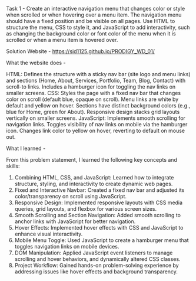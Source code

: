 Task 1 - Create an interactive navigation menu that changes color or style when scrolled or when hovering over a menu item.
The navigation menu should have a fixed position and be visible on all pages. 
Use HTML to structure the menu, CSS to style it, and JavaScript to add interactivity, such as changing the background color or font color of the menu when it is scrolled or when a menu item is hovered over.

Solution Website - https://sid1125.github.io/PRODIGY_WD_01/

What the website does - 

HTML:
Defines the structure with a sticky nav bar (site logo and menu links) and sections (Home, About, Services, Portfolio, Team, Blog, Contact) with scroll-to links.
Includes a hamburger icon for toggling the nav links on smaller screens.
CSS:
Styles the page with a fixed nav bar that changes color on scroll (default blue, opaque on scroll).
Menu links are white by default and yellow on hover.
Sections have distinct background colors (e.g., blue for Home, green for About).
Responsive design stacks grid layouts vertically on smaller screens.
JavaScript​:
Implements smooth scrolling for navigation links.
Toggles visibility of nav links on mobile via the hamburger icon.
Changes link color to yellow on hover, reverting to default on mouse out.

What I learned - 

From this problem statement, I learned the following key concepts and skills:
1. Combining HTML, CSS, and JavaScript​:
Learned how to integrate structure, styling, and interactivity to create dynamic web pages.
2. Fixed and Interactive Navbar:
Created a fixed nav bar and adjusted its color/transparency on scroll using JavaScript.
3. Responsive Design:
Implemented responsive layouts with CSS media queries, grid layouts, and flexbox for various screen sizes.
4. Smooth Scrolling and Section Navigation:
Added smooth scrolling to anchor links with JavaScript for better navigation.
5. Hover Effects:
Implemented hover effects with CSS and JavaScript to enhance visual interactivity.
6. Mobile Menu Toggle:
Used JavaScript to create a hamburger menu that toggles navigation links on mobile devices.
7. DOM Manipulation:
Applied JavaScript event listeners to manage scrolling and hover behaviors, and dynamically altered CSS classes.
8. Project Workflow:
Gained hands-on problem-solving experience by addressing issues like hover effects and background transparency.
